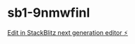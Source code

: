 # sb1-9nmwfinl

[Edit in StackBlitz next generation editor ⚡️](https://stackblitz.com/~/github.com/JustClick/sb1-9nmwfinl)